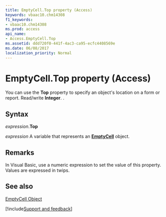 ```yaml
---
title: EmptyCell.Top property (Access)
keywords: vbaac10.chm14308
f1_keywords:
- vbaac10.chm14308
ms.prod: access
api_name:
- Access.EmptyCell.Top
ms.assetid: ddd720f0-441f-4ac3-ca95-ecfc4408569e
ms.date: 06/08/2017
localization_priority: Normal
---
```



# EmptyCell.Top property (Access)

You can use the  **Top** property to specify an object's location on a form or report. Read/write **Integer**. .


## Syntax

_expression_.**Top**

_expression_ A variable that represents an **[EmptyCell](Access.EmptyCell.md)** object.


## Remarks

In Visual Basic, use a numeric expression to set the value of this property. Values are expressed in twips.


## See also


[EmptyCell Object](Access.EmptyCell.md)

[!include[Support and feedback](~/includes/feedback-boilerplate.md)]